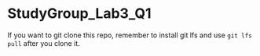 # StudyGroup_Lab3_Q1

If you want to git clone this repo, remember to install git lfs and use ```git lfs pull``` after you clone it.
